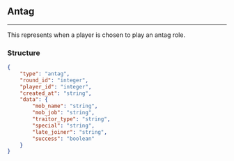 ## Antag

---

This represents when a player is chosen to play an antag role.

### Structure

```json
{
    "type": "antag",
    "round_id": "integer",
    "player_id": "integer",
    "created_at": "string",
    "data": {
        "mob_name": "string",
        "mob_job": "string",
        "traitor_type": "string",
        "special": "string",
        "late_joiner": "string",
        "success": "boolean"
    }
}
```
